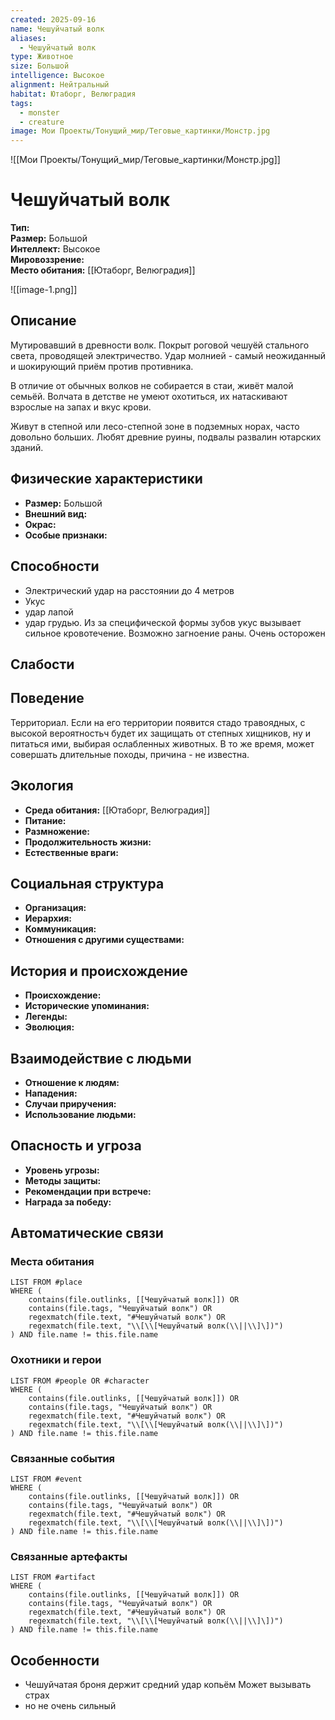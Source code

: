 ```yaml
---
created: 2025-09-16
name: Чешуйчатый волк
aliases:
  - Чешуйчатый волк
type: Животное
size: Большой
intelligence: Высокое
alignment: Нейтральный
habitat: Ютаборг, Велюградия
tags:
  - monster
  - creature
image: Мои Проекты/Тонущий_мир/Теговые_картинки/Монстр.jpg
---
```



![[Мои Проекты/Тонущий_мир/Теговые_картинки/Монстр.jpg]]


# Чешуйчатый волк


**Тип:**   
**Размер:** Большой  
**Интеллект:** Высокое  
**Мировоззрение:**   
**Место обитания:** [[Ютаборг, Велюградия]]  

![[image-1.png]]
## Описание
Мутировавший в древности волк. Покрыт роговой чешуёй стального света, проводящей электричество. Удар молнией - самый неожиданный и шокирующий приём против противника.

В отличие от обычных волков не собирается в стаи, живёт малой семьёй. Волчата в детстве не умеют охотиться, их натаскивают взрослые на запах и вкус крови.

Живут в степной или лесо-степной зоне в подземных норах, часто довольно больших. Любят древние руины, подвалы развалин ютарских зданий. 

## Физические характеристики
- **Размер:** Большой
- **Внешний вид:** 
- **Окрас:** 
- **Особые признаки:** 

## Способности
- Электрический удар на расстоянии до 4 метров
- Укус
- удар лапой
- удар грудью. Из за специфической формы зубов укус вызывает сильное кровотечение. Возможно загноение раны.
Очень осторожен

## Слабости


## Поведение
Территориал. Если на его территории появится стадо травоядных, с высокой вероятностьч будет их защищать от степных хищников, ну и питаться ими, выбирая ослабленных животных. В то же время, может совершать длительные походы, причина - не известна.

## Экология
- **Среда обитания:** [[Ютаборг, Велюградия]]
- **Питание:** 
- **Размножение:** 
- **Продолжительность жизни:** 
- **Естественные враги:** 

## Социальная структура
- **Организация:** 
- **Иерархия:** 
- **Коммуникация:** 
- **Отношения с другими существами:** 

## История и происхождение
- **Происхождение:** 
- **Исторические упоминания:** 
- **Легенды:** 
- **Эволюция:** 

## Взаимодействие с людьми
- **Отношение к людям:** 
- **Нападения:** 
- **Случаи приручения:** 
- **Использование людьми:** 

## Опасность и угроза
- **Уровень угрозы:** 
- **Методы защиты:** 
- **Рекомендации при встрече:** 
- **Награда за победу:** 

## Автоматические связи
### Места обитания
```dataview
LIST FROM #place
WHERE (
    contains(file.outlinks, [[Чешуйчатый волк]]) OR
    contains(file.tags, "Чешуйчатый волк") OR
    regexmatch(file.text, "#Чешуйчатый волк") OR
    regexmatch(file.text, "\\[\\[Чешуйчатый волк(\\||\\]\])")
) AND file.name != this.file.name
```

### Охотники и герои
```dataview
LIST FROM #people OR #character
WHERE (
    contains(file.outlinks, [[Чешуйчатый волк]]) OR
    contains(file.tags, "Чешуйчатый волк") OR
    regexmatch(file.text, "#Чешуйчатый волк") OR
    regexmatch(file.text, "\\[\\[Чешуйчатый волк(\\||\\]\])")
) AND file.name != this.file.name
```

### Связанные события
```dataview
LIST FROM #event
WHERE (
    contains(file.outlinks, [[Чешуйчатый волк]]) OR
    contains(file.tags, "Чешуйчатый волк") OR
    regexmatch(file.text, "#Чешуйчатый волк") OR
    regexmatch(file.text, "\\[\\[Чешуйчатый волк(\\||\\]\])")
) AND file.name != this.file.name
```

### Связанные артефакты
```dataview
LIST FROM #artifact
WHERE (
    contains(file.outlinks, [[Чешуйчатый волк]]) OR
    contains(file.tags, "Чешуйчатый волк") OR
    regexmatch(file.text, "#Чешуйчатый волк") OR
    regexmatch(file.text, "\\[\\[Чешуйчатый волк(\\||\\]\])")
) AND file.name != this.file.name
```

## Особенности
- Чешуйчатая броня держит средний удар копьём
Может вызывать страх
- но не очень сильный 